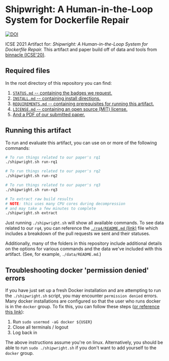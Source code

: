 # Shipwright: A Human-in-the-Loop System for Dockerfile Repair

[![DOI](https://zenodo.org/badge/329089043.svg)](https://zenodo.org/badge/latestdoi/329089043)

ICSE 2021 Artifact for: _Shipwright: A Human-in-the-Loop System for Dockerfile Repair._ This artifact and paper build off of data and tools from [binnacle (ICSE'20)](https://github.com/jjhenkel/binnacle-icse2020).

## Required files

In the root directory of this repository you can find:

1. [`STATUS.md` -- containing the badges we request.](./STATUS.md)
2. [`INSTALL.md` -- containing install directions.](./INSTALL.md)
3. [`REQUIREMENTS.md` -- containing prerequisites for running this artifact.](./REQUIREMENTS.md)
4. [`LICENSE.md` -- containing an open source (MIT) license.](./LICENSE.md)
5. [And a PDF of our submitted paper.](./paper)

## Running this artifact

To run and evaluate this artifact, you can use on or more of the following commands:

```bash
# To run things related to our paper's rq1
./shipwright.sh run-rq1

# To run things related to our paper's rq2
./shipwright.sh run-rq2

# To run things related to our paper's rq3
./shipwright.sh run-rq3

# To extract raw build results 
# NOTE: this uses many CPU cores during decompression
# and may take a few minutes to complete
./shipwright.sh extract
```

Just running `./shipwright.sh` will show all available commands. To see data related to our `rq4`, you can reference the [`./rq4/README.md` (link)](./rq4) file which includes a breakdown of the pull requests we sent and their statuses.

Additionally, many of the folders in this repository include additional details on the options for various commands and the data we've included with this artifact. (See, for example, `./data/README.md`.)

## Troubleshooting docker 'permission denied' errors

If you have just set up a fresh Docker installation and are attempting to run the `./shipwright.sh` script, you may encounter `permission denied` errors. Many docker installations are configured so that the user who runs docker is in the `docker` group. To fix this, you can follow these steps ([or reference this link](https://www.digitalocean.com/community/questions/how-to-fix-docker-got-permission-denied-while-trying-to-connect-to-the-docker-daemon-socket)):

1. Run `sudo usermod -aG docker ${USER}`
2. Close all terminals / logout 
3. Log back in 

The above instructions assume you're on linux. Alternatively, you should be able to run `sudo ./shipwright.sh` if you don't want to add yourself to the `docker` group.

